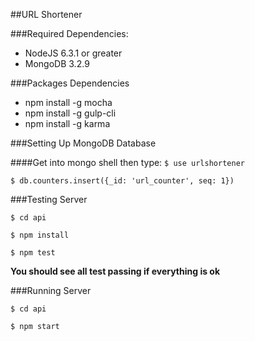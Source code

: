 ##URL Shortener

###Required Dependencies:

- NodeJS 6.3.1 or greater
- MongoDB 3.2.9

###Packages Dependencies
- npm install -g mocha
- npm install -g gulp-cli
- npm install -g karma

###Setting Up MongoDB Database

####Get into mongo shell then type:
`$ use urlshortener`

`$ db.counters.insert({_id: 'url_counter', seq: 1})`


###Testing Server

`$ cd api`

`$ npm install`

`$ npm test`

**You should see all test passing if everything is ok**

###Running Server

`$ cd api`

`$ npm start`
